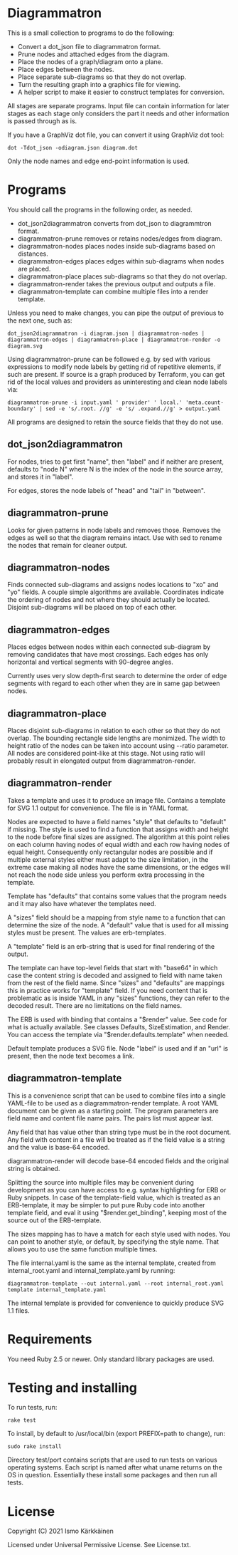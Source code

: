 # Diagrammatron

This is a small collection to programs to do the following:
- Convert a dot_json file to diagrammatron format.
- Prune nodes and attached edges from the diagram.
- Place the nodes of a graph/diagram onto a plane.
- Place edges between the nodes.
- Place separate sub-diagrams so that they do not overlap.
- Turn the resulting graph into a graphics file for viewing.
- A helper script to make it easier to construct templates for conversion.

All stages are separate programs. Input file can contain information for
later stages as each stage only considers the part it needs and other
information is passed through as is.

If you have a GraphViz dot file, you can convert it using GraphViz dot tool:

    dot -Tdot_json -odiagram.json diagram.dot

Only the node names and edge end-point information is used.

# Programs

You should call the programs in the following order, as needed.

* dot_json2diagrammatron converts from dot_json to diagrammtron format.
* diagrammatron-prune removes or retains nodes/edges from diagram.
* diagrammatron-nodes places nodes inside sub-diagrams based on distances.
* diagrammatron-edges places edges within sub-diagrams when nodes are placed.
* diagrammatron-place places sub-diagrams so that they do not overlap.
* diagrammatron-render takes the previous output and outputs a file.
* diagrammatron-template can combine multiple files into a render template.

Unless you need to make changes, you can pipe the output of previous to the
next one, such as:

    dot_json2diagrammatron -i diagram.json | diagrammatron-nodes | diagrammatron-edges | diagrammatron-place | diagrammatron-render -o diagram.svg

Using diagrammatron-prune can be followed e.g. by sed with various expressions
to modify node labels by getting rid of repetitive elements, if such are
present. If source is a graph produced by Terraform, you can get rid of the
local values and providers as uninteresting and clean node labels via:

    diagrammatron-prune -i input.yaml ' provider' ' local.' 'meta.count-boundary' | sed -e 's/.root. //g' -e 's/ .expand.//g' > output.yaml

All programs are designed to retain the source fields that they do not use.

## dot_json2diagrammatron

For nodes, tries to get first "name", then "label" and if neither are present,
defaults to "node N" where N is the index of the node in the source array,
and stores it in "label".

For edges, stores the node labels of "head" and "tail" in "between".

## diagrammatron-prune

Looks for given patterns in node labels and removes those. Removes the edges
as well so that the diagram remains intact. Use with sed to rename the nodes
that remain for cleaner output.

## diagrammatron-nodes

Finds connected sub-diagrams and assigns nodes locations to "xo" and "yo"
fields. A couple simple algorithms are available. Coordinates indicate the
ordering of nodes and not where they should actually be located. Disjoint
sub-diagrams will be placed on top of each other.

## diagrammatron-edges

Places edges between nodes within each connected sub-diagram by removing
candidates that have most crossings. Each edges has only horizontal and
vertical segments with 90-degree angles.

Currently uses very slow depth-first search to determine the order of edge
segments with regard to each other when they are in same gap between nodes.

## diagrammatron-place

Places disjoint sub-diagrams in relation to each other so that they do not
overlap. The bounding rectangle side lengths are monimized. The width to height
ratio of the nodes can be taken into account using --ratio parameter. All
nodes are considered point-like at this stage. Not using ratio will probably
result in elongated output from diagrammatron-render.

## diagrammatron-render

Takes a template and uses it to produce an image file. Contains a template
for SVG 1.1 output for convenience. The file is in YAML format.

Nodes are expected to have a field names "style" that defaults to "default"
if missing. The style is used to find a function that assigns width and height
to the node before final sizes are assigned. The algorithm at this point relies
on each column having nodes of equal width and each row having nodes of equal
height. Consequently only rectangular nodes are possible and if multiple
external styles either must adapt to the size limitation, in the extreme case
making all nodes have the same dimensions, or the edges will not reach the node
side unless you perform extra processing in the template.

Template has "defaults" that contains some values that the program needs and
it may also have whatever the templates need.

A "sizes" field should be a mapping from style name to a function that can
determine the size of the node. A "default" value that is used for all missing
styles must be present. The values are erb-templates.

A "template" field is an erb-string that is used for final rendering of the
output.

The template can have top-level fields that start with "base64" in which case
the content string is decoded and assigned to field with name taken from the
rest of the field name. Since "sizes" and "defaults" are mappings this in
practice works for "template" field. If you need content that is problematic
as is inside YAML in any "sizes" functions, they can refer to the decoded
result. There are no limitations on the field names.

The ERB is used with binding that contains a "$render" value. See code for what
is actually available. See classes Defaults, SizeEstimation, and Render. You
can access the template via "$render.defaults.template" when needed.

Default template produces a SVG file. Node "label" is used and if an "url"
is present, then the node text becomes a link.

## diagrammatron-template

This is a convenience script that can be used to combine files into a single
YAML-file to be used as a diagrammatron-render template. A root YAML document
can be given as a starting point. The program parameters are field name and
content file name pairs. The pairs list must appear last.

Any field that has value other than string type must be in the root document.
Any field with content in a file will be treated as if the field value is a
string and the value is base-64 encoded.

diagrammatron-render will decode base-64 encoded fields and the original string
is obtained.

Splitting the source into multiple files may be convenient during development
as you can have access to e.g. syntax highlighting for ERB or Ruby snippets.
In case of the template-field value, which is treated as an ERB-template,
it may be simpler to put pure Ruby code into another template field, and
eval it using "$render.get_binding", keeping most of the source out of the
ERB-template.

The sizes mapping has to have a match for each style used with nodes. You can
point to another style, or default, by specifying the style name. That allows
you to use the same function multiple times.

The file internal.yaml is the same as the internal template, created from
internal_root.yaml and internal_template.yaml by running:

    diagrammatron-template --out internal.yaml --root internal_root.yaml template internal_template.yaml

The internal template is provided for convenience to quickly produce SVG 1.1
files.

# Requirements

You need Ruby 2.5 or newer. Only standard library packages are used.

# Testing and installing

To run tests, run:

    rake test

To install, by default to /usr/local/bin (export PREFIX=path to change), run:

    sudo rake install

Directory test/port contains scripts that are used to run tests on various
operating systems. Each script is named after what uname returns on the OS
in question. Essentially these install some packages and then run all tests.

# License

Copyright (C) 2021 Ismo Kärkkäinen

Licensed under Universal Permissive License. See License.txt.

